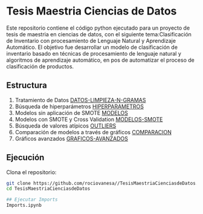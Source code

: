 # Tesis Maestria Ciencias de Datos
Este repositorio contiene el código python ejecutado para un proyecto de tesis de maestria en ciencias de datos, con el siguiente tema:Clasificación de Inventario con procesamiento de Lenguaje Natural y Aprendizaje Automático. 
El objetivo fue desarrollar un modelo de clasificación de inventario basado en técnicas de procesamiento de lenguaje natural y algoritmos de aprendizaje automático, en pos de automatizar el proceso de clasificación de productos.


## Estructura
1. Tratamiento de Datos
  [DATOS-LIMPIEZA-N-GRAMAS](https://github.com/rociovanesa/TesisMaestriaCienciasdeDatos/tree/main/DATOS)
2. Búsqueda de hiperparámetros
   [HIPERPARAMETROS](https://github.com/rociovanesa/TesisMaestriaCienciasdeDatos/tree/main/HIPERPARAMETROS)
3. Modelos sin aplicación de SMOTE
   [MODELOS](https://github.com/rociovanesa/TesisMaestriaCienciasdeDatos/tree/main/MODELOS)
5. Modelos con SMOTE y Cross Validation
   [MODELOS-SMOTE](https://github.com/rociovanesa/TesisMaestriaCienciasdeDatos/tree/main/MODELOS-SMOTE)
6. Búsqueda de valores atípicos
   [OUTLIERS](https://github.com/rociovanesa/TesisMaestriaCienciasdeDatos/tree/main/OUTLIERS)
8. Comparación de modelos a través de gráficos
   [COMPARACION](https://github.com/rociovanesa/TesisMaestriaCienciasdeDatos/tree/main/COMPARACION)
10. Gráficos avanzados
    [GRAFICOS-AVANZADOS](https://github.com/rociovanesa/TesisMaestriaCienciasdeDatos/tree/main/GRAFICOS-AVANZADOS)
## Ejecución
Clona el repositorio:
   ```bash
   git clone https://github.com/rociovanesa//TesisMaestriaCienciasdeDatos.git
   cd TesisMaestriaCienciasdeDatos

## Ejecutar Imports
 Imports.ipynb
